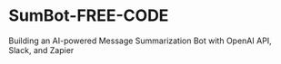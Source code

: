 # SumBot-FREE-CODE
Building an AI-powered Message Summarization Bot with OpenAI API, Slack, and Zapier





















#
